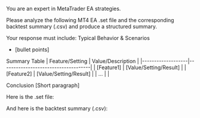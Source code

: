 You are an expert in MetaTrader EA strategies.

Please analyze the following MT4 EA .set file and the corresponding backtest summary (.csv) and produce a structured summary.

Your response must include:
Typical Behavior & Scenarios
- [bullet points]

Summary Table
| Feature/Setting   | Value/Description                   |
|-------------------|-------------------------------------|
| [Feature1]        | [Value/Setting/Result]              |
| [Feature2]        | [Value/Setting/Result]              |
| ...               |                                     |

Conclusion
[Short paragraph]

Here is the .set file:

And here is the backtest summary (.csv):